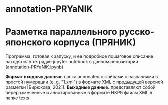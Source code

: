 # annotation-PRYaNIK
# Разметка параллельного русско-японского корпуса (ПРЯНИК)
Программа, готовая к запуску, и ее подробное пошаговое описание находятся в тетрадке jupyter notebook в данном репозитории (annotation-PRYaNIK.ipynb)

__Формат входных данных:__ папка annonated с файлами с названиями в простой нумерации (e. g. "1.xml") в формате XML с предыдущей версией разметки [Бирюкова, 2021]. 
__Выходные данные:__ представляют собой переразмеченные и аннотированные в формате НКРЯ файлы XML в папке texts
